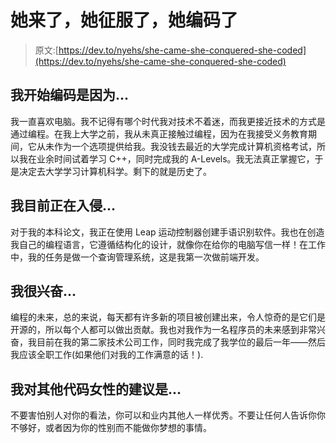 # 她来了，她征服了，她编码了

> 原文:[https://dev.to/nyehs/she-came-she-conquered-she-coded](https://dev.to/nyehs/she-came-she-conquered-she-coded)

## 我开始编码是因为...

我一直喜欢电脑。我不记得有哪个时代我对技术不着迷，而我更接近技术的方式是通过编程。在我上大学之前，我从未真正接触过编程，因为在我接受义务教育期间，它从未作为一个选项提供给我。我没钱去最近的大学完成计算机资格考试，所以我在业余时间试着学习 C++，同时完成我的 A-Levels。我无法真正掌握它，于是决定去大学学习计算机科学。剩下的就是历史了。

## 我目前正在入侵...

对于我的本科论文，我正在使用 Leap 运动控制器创建手语识别软件。我也在创造我自己的编程语言，它遵循结构化的设计，就像你在给你的电脑写信一样！在工作中，我的任务是做一个查询管理系统，这是我第一次做前端开发。

## 我很兴奋...

编程的未来，总的来说，每天都有许多新的项目被创建出来，令人惊奇的是它们是开源的，所以每个人都可以做出贡献。我也对我作为一名程序员的未来感到非常兴奋，我目前在我的第二家技术公司工作，同时我完成了我学位的最后一年——然后我应该全职工作(如果他们对我的工作满意的话！).

## 我对其他代码女性的建议是...

不要害怕别人对你的看法，你可以和业内其他人一样优秀。不要让任何人告诉你你不够好，或者因为你的性别而不能做你梦想的事情。